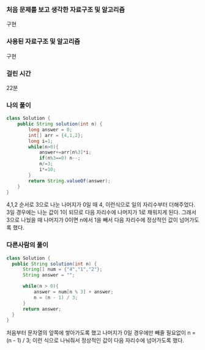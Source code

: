 ### 처음 문제를 보고 생각한 자료구조 및 알고리즘

구현

### 사용된 자료구조 및 알고리즘

구현

### 걸린 시간

22분

### 나의 풀이

```java
class Solution {
    public String solution(int n) {
        long answer = 0;
        int[] arr = {4,1,2};
        long i=1;
        while(n>0){
            answer+=arr[n%3]*i;
            if(n%3==0) n--;
            n/=3;
            i*=10;
        }
        return String.valueOf(answer);
    }
}
```

4,1,2 순서로 3으로 나눈 나머지가 0일 때 4, 이런식으로 일의 자리수부터 더해주었다. 3일 경우에는 나눈 값이 1이 되므로 다음 자리수에 나머지가 1로 채워지게 된다. 그래서 3으로 나눴을 때 나머지가 0이면 n에서 1을 빼서 다음 자리수에 정상적인 값이 넘어가도록 했다.

### 다른사람의 풀이

```java
class Solution {
  public String solution(int n) {
      String[] num = {"4","1","2"};
      String answer = "";

      while(n > 0){
          answer = num[n % 3] + answer;
          n = (n - 1) / 3;
      }
      return answer;
  }
}
```

처음부터 문자열의 앞쪽에 쌓아가도록 했고 나머지가 0일 경우에만 빼줄 필요없이 n = (n - 1) / 3; 이런 식으로 나눠줘서 정상적인 값이 다음 자리수에 넘어가도록 했다.